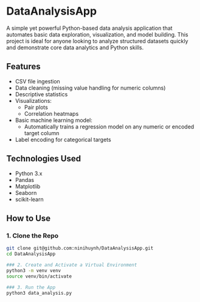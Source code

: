 # DataAnalysisApp

A simple yet powerful Python-based data analysis application that automates basic data exploration, visualization, and model building. This project is ideal for anyone looking to analyze structured datasets quickly and demonstrate core data analytics and Python skills.

## Features

- CSV file ingestion
- Data cleaning (missing value handling for numeric columns)
- Descriptive statistics
- Visualizations:
  - Pair plots
  - Correlation heatmaps
- Basic machine learning model:
  - Automatically trains a regression model on any numeric or encoded target column
- Label encoding for categorical targets

## Technologies Used

- Python 3.x
- Pandas
- Matplotlib
- Seaborn
- scikit-learn

## How to Use

### 1. Clone the Repo

```bash
git clone git@github.com:ninihuynh/DataAnalysisApp.git
cd DataAnalysisApp

### 2. Create and Activate a Virtual Environment
python3 -m venv venv
source venv/bin/activate

### 3. Run the App
python3 data_analysis.py


